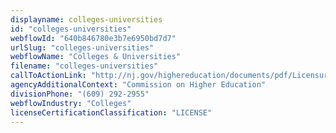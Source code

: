 ```yaml
---
displayname: colleges-universities
id: "colleges-universities"
webflowId: "640b846780e3b7e6950bd7d7"
urlSlug: "colleges-universities"
webflowName: "Colleges & Universities"
filename: "colleges-universities"
callToActionLink: "http://nj.gov/highereducation/documents/pdf/Licensure/LicensureRules.pdf"
agencyAdditionalContext: "Commission on Higher Education"
divisionPhone: "(609) 292-2955"
webflowIndustry: "Colleges"
licenseCertificationClassification: "LICENSE"
---
```

